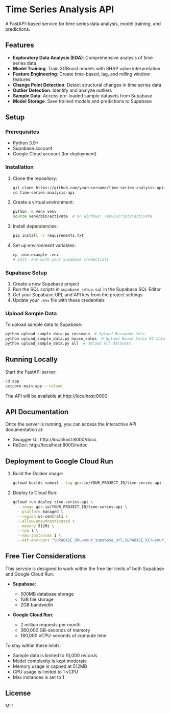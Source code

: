 # Time Series Analysis API

A FastAPI-based service for time series data analysis, model training, and predictions.

## Features

- **Exploratory Data Analysis (EDA)**: Comprehensive analysis of time series data
- **Model Training**: Train XGBoost models with SHAP value interpretation
- **Feature Engineering**: Create time-based, lag, and rolling window features
- **Change Point Detection**: Detect structural changes in time series data
- **Outlier Detection**: Identify and analyze outliers
- **Sample Data**: Access pre-loaded sample datasets from Supabase
- **Model Storage**: Save trained models and predictions to Supabase

## Setup

### Prerequisites

- Python 3.9+
- Supabase account
- Google Cloud account (for deployment)

### Installation

1. Clone the repository:
   ```bash
   git clone https://github.com/yourusername/time-series-analysis-api.git
   cd time-series-analysis-api
   ```

2. Create a virtual environment:
   ```bash
   python -m venv venv
   source venv/bin/activate  # On Windows: venv\Scripts\activate
   ```

3. Install dependencies:
   ```bash
   pip install -r requirements.txt
   ```

4. Set up environment variables:
   ```bash
   cp .env.example .env
   # Edit .env with your Supabase credentials
   ```

### Supabase Setup

1. Create a new Supabase project
2. Run the SQL scripts in `supabase_setup.sql` in the Supabase SQL Editor
3. Get your Supabase URL and API key from the project settings
4. Update your `.env` file with these credentials

### Upload Sample Data

To upload sample data to Supabase:

```bash
python upload_sample_data.py rossmann  # Upload Rossmann data
python upload_sample_data.py house_sales  # Upload House Sales KC data
python upload_sample_data.py all  # Upload all datasets
```

## Running Locally

Start the FastAPI server:

```bash
cd app
uvicorn main:app --reload
```

The API will be available at http://localhost:8000

## API Documentation

Once the server is running, you can access the interactive API documentation at:

- Swagger UI: http://localhost:8000/docs
- ReDoc: http://localhost:8000/redoc

## Deployment to Google Cloud Run

1. Build the Docker image:
   ```bash
   gcloud builds submit --tag gcr.io/YOUR_PROJECT_ID/time-series-api
   ```

2. Deploy to Cloud Run:
   ```bash
   gcloud run deploy time-series-api \
     --image gcr.io/YOUR_PROJECT_ID/time-series-api \
     --platform managed \
     --region us-central1 \
     --allow-unauthenticated \
     --memory 512Mi \
     --cpu 1 \
     --max-instances 1 \
     --set-env-vars "SUPABASE_URL=your_supabase_url,SUPABASE_KEY=your_supabase_key"
   ```

## Free Tier Considerations

This service is designed to work within the free tier limits of both Supabase and Google Cloud Run:

- **Supabase**: 
  - 500MB database storage
  - 1GB file storage
  - 2GB bandwidth

- **Google Cloud Run**:
  - 2 million requests per month
  - 360,000 GB-seconds of memory
  - 180,000 vCPU-seconds of compute time

To stay within these limits:
- Sample data is limited to 10,000 records
- Model complexity is kept moderate
- Memory usage is capped at 512MB
- CPU usage is limited to 1 vCPU
- Max instances is set to 1

## License

MIT 